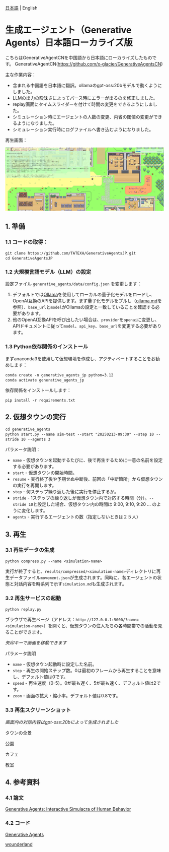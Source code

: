 [日本語](https://www.google.com/search?q=./README.md) | English

# 生成エージェント（Generative Agents）日本語ローカライズ版

こちらはGenerativeAgentCNを中国語から日本語にローカライズしたものです。
GenerativeAgentCN(https://github.com/x-glacier/GenerativeAgentsCN)


主な作業内容：

  - 含まれる中国語を日本語に翻訳。ollamaのgpt-oss:20bモデルで動くようにしました。
  - LLMの出力の曖昧さによってパース時にエラーが出るのを修正しました。
  - replay画面にタイムスライダーを付けて時間の変更をできるようにしました。
  - シミュレーション時にエージェントの人数の変更、内省の閾値の変更ができるようになりました。
  - シミュレーション実行時にログファイルへ書き込むようになりました。

再生画面：

![snapshot](docs/resources/snapshot_jp.png)

## 1\. 準備

### 1.1 コードの取得：

```
git clone https://github.com/TATEXH/GenerativeAgentsJP.git
cd GenerativeAgentsJP
```

### 1.2 大規模言語モデル（LLM）の設定

設定ファイル `generative_agents/data/config.json` を変更します：

1.  デフォルトでは[Ollama](https://ollama.com/)を使用してローカルの量子化モデルをロードし、OpenAI互換のAPIを提供します。まず量子化モデルをプルし（[ollama.md](https://www.google.com/search?q=docs/ollama.md)を参照）、`base_url`と`model`がOllamaの設定と一致していることを確認する必要があります。
2.  他のOpenAI互換APIを呼び出したい場合は、`provider`を`openai`に変更し、APIドキュメントに従って`model`、`api_key`、`base_url`を変更する必要があります。

### 1.3 Python依存関係のインストール

まずanaconda3を使用して仮想環境を作成し、アクティベートすることをお勧めします：

```
conda create -n generative_agents_jp python=3.12
conda activate generative_agents_jp
```

依存関係をインストールします：

```
pip install -r requirements.txt
```

## 2\. 仮想タウンの実行

```
cd generative_agents
python start.py --name sim-test --start "20250213-09:30" --step 10 --stride 10 --agents 3
```

パラメータ説明：

  - `name` - 仮想タウンを起動するたびに、後で再生するために一意の名前を設定する必要があります。
  - `start` - 仮想タウンの開始時間。
  - `resume` - 実行終了後や予期せぬ中断後、前回の「中断箇所」から仮想タウンの実行を再開します。
  - `step` - 何ステップ繰り返した後に実行を停止するか。
  - `stride` - 1ステップの繰り返しが仮想タウン内で対応する時間（分）。`--stride 10`と設定した場合、仮想タウン内の時間は 9:00, 9:10, 9:20 ... のように変化します。
  - `agents` - 実行するエージェントの数（指定しないときは２５人）

## 3\. 再生

### 3.1 再生データの生成

```
python compress.py --name <simulation-name>
```

実行が終了すると、`results/compressed/<simulation-name>`ディレクトリに再生データファイル`movement.json`が生成されます。同時に、各エージェントの状態と対話内容を時系列で示す`simulation.md`も生成されます。

### 3.2 再生サービスの起動

```
python replay.py
```

ブラウザで再生ページ（アドレス：`http://127.0.0.1:5000/?name=<simulation-name>`）を開くと、仮想タウンの住人たちの各時間帯での活動を見ることができます。

*矢印キーで画面を移動できます*

パラメータ説明

  - `name` - 仮想タウン起動時に設定した名前。
  - `step` - 再生の開始ステップ数。0は最初のフレームから再生することを意味し、デフォルト値は0です。
  - `speed` - 再生速度（0-5）。0が最も遅く、5が最も速く、デフォルト値は2です。
  - `zoom` - 画面の拡大・縮小率。デフォルト値は0.8です。

### 3.3 再生スクリーンショット

*画面内の対話内容はgpt-oss:20bによって生成されました*

タウンの全景

公園

カフェ

教室

## 4\. 参考資料

### 4.1 論文

[Generative Agents: Interactive Simulacra of Human Behavior](https://arxiv.org/abs/2304.03442)

### 4.2 コード

[Generative Agents](https://github.com/joonspk-research/generative_agents)

[wounderland](https://github.com/Archermmt/wounderland)